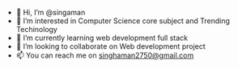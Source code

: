 - 👋 Hi, I’m @singaman
- 👀 I’m interested in Computer Science core subject and Trending Techinology
- 🌱 I’m currently learning web development full stack
- 💞️ I’m looking to collaborate on Web development project
- 📫 You can reach me on singhaman2750@gmail.com

<!---
singaman/singaman is a ✨ special ✨ repository because its `README.md` (this file) appears on your GitHub profile.
You can click the Preview link to take a look at your changes.
--->

